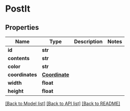 # PostIt

## Properties
Name | Type | Description | Notes
------------ | ------------- | ------------- | -------------
**id** | **str** |  | 
**contents** | **str** |  | 
**color** | **str** |  | 
**coordinates** | [**Coordinate**](Coordinate.md) |  | 
**width** | **float** |  | 
**height** | **float** |  | 

[[Back to Model list]](../README.md#documentation-for-models) [[Back to API list]](../README.md#documentation-for-api-endpoints) [[Back to README]](../README.md)

